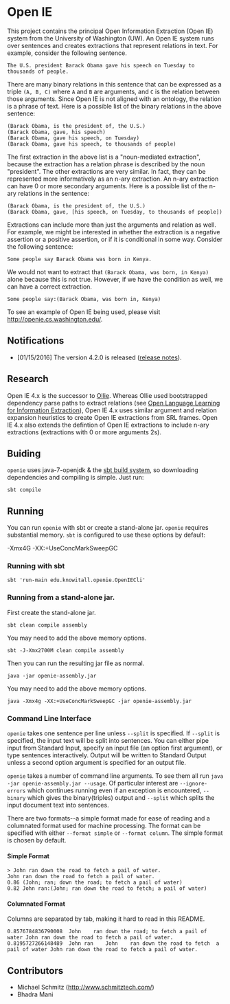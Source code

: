 Open IE
======
This project contains the principal Open Information Extraction (Open IE)
system from the University of Washington (UW).  An Open IE system runs over
sentences and creates extractions that represent relations in text.  For
example, consider the following sentence.

    The U.S. president Barack Obama gave his speech on Tuesday to thousands of people.

There are many binary relations in this sentence that can be expressed as a
triple `(A, B, C)` where `A` and `B` are arguments, and `C` is the relation
between those arguments.  Since Open IE is not aligned with an ontology, the
relation is a phrase of text.  Here is a possible list of the binary relations
in the above sentence:

    (Barack Obama, is the president of, the U.S.)
    (Barack Obama, gave, his speech)
    (Barack Obama, gave his speech, on Tuesday)
    (Barack Obama, gave his speech, to thousands of people)

The first extraction in the above list is a "noun-mediated extraction", because
the extraction has a relation phrase is described by the noun "president".  The
other extractions are very similar.  In fact, they can be represented more
informatively as an n-ary extraction.  An n-ary extraction can have 0 or more
secondary arguments.  Here is a possible list of the n-ary relations in the
sentence:

    (Barack Obama, is the president of, the U.S.)
    (Barack Obama, gave, [his speech, on Tuesday, to thousands of people])

Extractions can include more than just the arguments and relation as well.  For
example, we might be interested in whether the extraction is a negative
assertion or a positive assertion, or if it is conditional in some way.
Consider the following sentence:

    Some people say Barack Obama was born in Kenya.

We would not want to extract that `(Barack Obama, was born, in Kenya)` alone
because this is not true.  However, if we have the condition as well, we can
have a correct extraction.

    Some people say:(Barack Obama, was born in, Kenya)

To see an example of Open IE being used, please visit http://openie.cs.washington.edu/.

## Notifications

* [01/15/2016] The version 4.2.0 is released ([release notes](https://github.com/knowitall/openie/blob/master/release/release_notes.md)).

## Research

Open IE 4.x is the successor to [Ollie](http://www.gitub.com/knowitall/ollie).
Whereas Ollie used bootstrapped dependency parse paths to extract relations
(see [Open Language Learning for Information Extraction](https://homes.cs.washington.edu/~mausam/papers/emnlp12a.pdf)),
Open IE 4.x uses similar argument and relation expansion heuristics to create
Open IE extractions from SRL frames.  Open IE 4.x also extends the defintion of
Open IE extractions to include n-ary extractions (extractions with 0 or more arguments 2s).

## Buiding

`openie` uses java-7-openjdk & the [sbt build system](http://www.scala-sbt.org/), so downloading
dependencies and compiling is simple.  Just run:

    sbt compile

## Running

You can run `openie` with sbt or create a stand-alone jar.  `openie` requires
substantial memory.  `sbt` is configured to use these options by default:

   -Xmx4G -XX:+UseConcMarkSweepGC

### Running with sbt

    sbt 'run-main edu.knowitall.openie.OpenIECli'

### Running from a stand-alone jar.

First create the stand-alone jar.

    sbt clean compile assembly

You may need to add the above memory options.

    sbt -J-Xmx2700M clean compile assembly

Then you can run the resulting jar file as normal.

    java -jar openie-assembly.jar

You may need to add the above memory options.

    java -Xmx4g -XX:+UseConcMarkSweepGC -jar openie-assembly.jar

### Command Line Interface

`openie` takes one sentence per line unless `--split` is specified.  If
`--split` is specified, the input text will be split into sentences.  You can
either pipe input from Standard Input, specify an input file (an option first
argument), or type sentences interactively.  Output will be written to Standard
Output unless a second option argument is specified for an output file.

`openie` takes a number of command line arguments.  To see them all run
`java -jar openie-assembly.jar --usage`.  Of particular interest are
`--ignore-errors` which continues running even if an exception is encountered, `--binary` which gives the binary(triples) output and `--split` which splits the input document text into sentences.

There are two formats--a simple format made for ease of reading and a
columnated format used for machine processing.  The format can be specified
with either `--format simple` or `--format column`.  The simple format is
chosen by default.

#### Simple Format

```
> John ran down the road to fetch a pail of water.
John ran down the road to fetch a pail of water.
0.86 (John; ran; down the road; to fetch a pail of water)
0.82 John ran:(John; ran down the road to fetch; a pail of water)
```

#### Columnated Format

Columns are separated by tab, making it hard to read in this README.

```
0.8576784836790008	John	ran	down the road; to fetch a pail of water	John ran down the road to fetch a pail of water.
0.8195727266148489	John ran	John	ran down the road to fetch	a pail of water	John ran down the road to fetch a pail of water.
```

## Contributors
* Michael Schmitz (http://www.schmitztech.com/)
* Bhadra Mani

